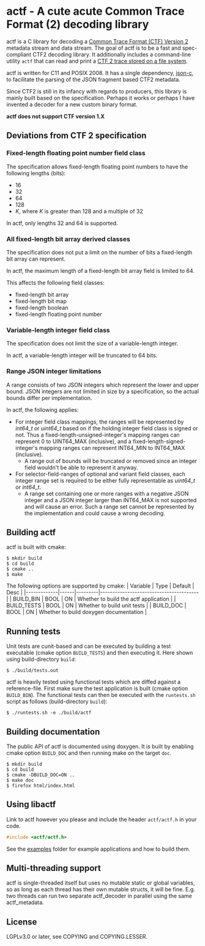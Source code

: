 # actf - A cute acute Common Trace Format (2) decoding library

actf is a C library for decoding a [Common Trace Format (CTF) Version
2][spec] metadata stream and data stream. The goal of actf is to be a
fast and spec-compliant CTF2 decoding library. It additionally
includes a command-line utility `actf` that can read and print a [CTF
2 trace stored on a file system][spec-fs].

actf is written for C11 and POSIX 2008. It has a single dependency,
[json-c][jsonc], to facilitate the parsing of the JSON fragment based
CTF2 metadata.

Since CTF2 is still in its infancy with regards to producers, this
library is mainly built based on the specification. Perhaps it works
or perhaps I have invented a decoder for a new custom binary format.

**actf does not support CTF version 1.X**

## Deviations from CTF 2 specification

### Fixed-length floating point number field class

The specification allows fixed-length floating point numbers to have
the following lengths (bits):
- 16
- 32
- 64
- 128
- *K*, where *K* is greater than 128 and a multiple of 32

In actf, only lengths 32 and 64 is supported.

### All fixed-length bit array derived classes

The specification does not put a limit on the number of bits a
fixed-length bit array can represent.

In actf, the maximum length of a fixed-length bit array field is
limited to 64.

This affects the following field classes:
- fixed-length bit array
- fixed-length bit map
- fixed-length boolean
- fixed-length floating point number

### Variable-length integer field class

The specification does not limit the size of a variable-length
integer.

In actf, a variable-length integer will be truncated to 64 bits.

### Range JSON integer limitations

A range consists of two JSON integers which represent the lower and
upper bound. JSON integers are not limited in size by a specification,
so the actual bounds differ per implementation.

In actf, the following applies:
- For integer field class mappings, the ranges will be represented by
  *int64_t* or *uint64_t* based on if the holding integer field class
  is signed or not. Thus a fixed-length-unsigned-integer's mapping
  ranges can represent 0 to UINT64\_MAX (inclusive), and a
  fixed-length-signed-integer's mapping ranges can represent
  INT64\_MIN to INT64\_MAX (inclusive).
  - A range out of bounds will be truncated or removed since an
    integer field wouldn't be able to represent it anyway.
- For selector-field-ranges of optional and variant field classes,
  each integer range set is required to be either fully representable
  as *uint64_t* or *int64_t*.
  - A range set containing one or more ranges with a negative JSON
    integer and a JSON integer larger than INT64\_MAX is not supported
    and will cause an error. Such a range set cannot be represented by
    the implementation and could cause a wrong decoding.

## Building actf

actf is built with cmake:

```
$ mkdir build
$ cd build
$ cmake ..
$ make
```

The following options are supported by cmake:
| Variable    | Type | Default | Desc                                   |
|-------------|------|---------|----------------------------------------|
| BUILD_BIN   | BOOL | ON      | Whether to build the actf application  |
| BUILD_TESTS | BOOL | ON      | Whether to build unit tests            |
| BUILD_DOC   | BOOL | ON      | Whether to build doxygen documentation |

## Running tests

Unit tests are cunit-based and can be executed by building a test
executable (cmake option `BUILD_TESTS`) and then executing it. Here
shown using build-directory `build`:

```
$ ./build/tests.out
```

actf is heavily tested using functional tests which are diffed against
a reference-file. First make sure the test application is built (cmake
option `BUILD_BIN`). The functional tests can then be executed with
the `runtests.sh` script as follows (build-directory `build`):

```
$ ./runtests.sh -e ./build/actf
```

## Building documentation

The public API of actf is documented using doxygen. It is built by
enabling cmake option `BUILD_DOC` and then running make on the target
`doc`.

```
$ mkdir build
$ cd build
$ cmake -DBUILD_DOC=ON ..
$ make doc
$ firefox html/index.html
```

## Using libactf

Link to actf however you please and include the header `actf/actf.h`
in your code.

```c
#include <actf/actf.h>
```

See the [examples](./examples) folder for example applications and how
to build them.

## Multi-threading support

actf is single-threaded itself but uses no mutable static or global
variables, so as long as each thread has their own mutable structs, it
will be fine. E.g. two threads can run two separate actf\_decoder in
parallel using the same actf\_metadata.

## License

LGPLv3.0 or later, see COPYING and COPYING.LESSER.

[spec]: https://diamon.org/ctf/ "CTF2-SPEC-2.0"
[spec-fs]: https://diamon.org/ctf/files/CTF2-FS-1.0.html "CTF2-FS-1.0"
[jsonc]: https://github.com/json-c/json-c "json-c"
